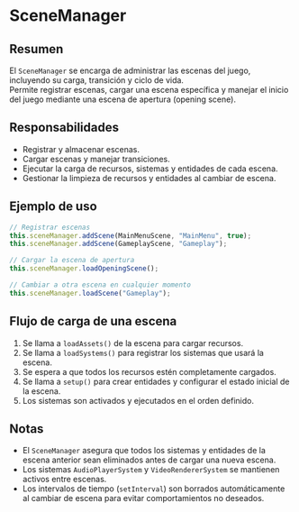 # SceneManager

## Resumen

El `SceneManager` se encarga de administrar las escenas del juego, incluyendo su carga, transición y ciclo de vida.  
Permite registrar escenas, cargar una escena específica y manejar el inicio del juego mediante una escena de apertura (opening scene).

## Responsabilidades

-   Registrar y almacenar escenas.
-   Cargar escenas y manejar transiciones.
-   Ejecutar la carga de recursos, sistemas y entidades de cada escena.
-   Gestionar la limpieza de recursos y entidades al cambiar de escena.

## Ejemplo de uso

```typescript
// Registrar escenas
this.sceneManager.addScene(MainMenuScene, "MainMenu", true);
this.sceneManager.addScene(GameplayScene, "Gameplay");

// Cargar la escena de apertura
this.sceneManager.loadOpeningScene();

// Cambiar a otra escena en cualquier momento
this.sceneManager.loadScene("Gameplay");
```

## Flujo de carga de una escena

1. Se llama a `loadAssets()` de la escena para cargar recursos.
2. Se llama a `loadSystems()` para registrar los sistemas que usará la escena.
3. Se espera a que todos los recursos estén completamente cargados.
4. Se llama a `setup()` para crear entidades y configurar el estado inicial de la escena.
5. Los sistemas son activados y ejecutados en el orden definido.

## Notas

-   El `SceneManager` asegura que todos los sistemas y entidades de la escena anterior sean eliminados antes de cargar una nueva escena.
-   Los sistemas `AudioPlayerSystem` y `VideoRendererSystem` se mantienen activos entre escenas.
-   Los intervalos de tiempo (`setInterval`) son borrados automáticamente al cambiar de escena para evitar comportamientos no deseados.
